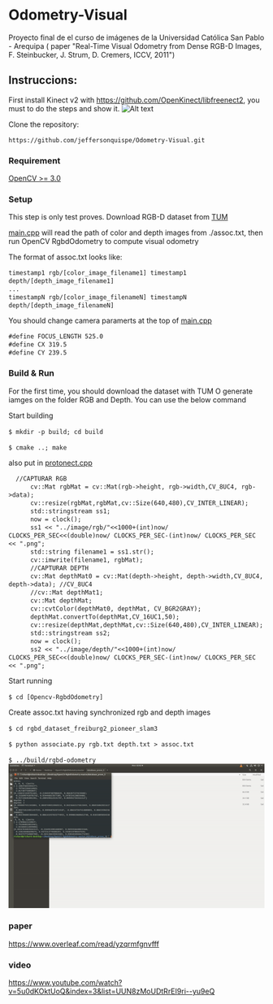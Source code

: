 # Odometry-Visual
Proyecto final de el curso de imágenes de la Universidad Católica San Pablo - Arequipa ( paper "Real-Time Visual Odometry from Dense RGB-D Images, F. Steinbucker, J. Strum, D. Cremers, ICCV, 2011") 
## Instruccions:

First install Kinect v2 with https://github.com/OpenKinect/libfreenect2, you must to do the steps and show it.
![Alt text](protonect.png?raw=true "Title")

Clone the repository:
```
https://github.com/jeffersonquispe/Odometry-Visual.git
``` 
### Requirement
[OpenCV >= 3.0](http://tzutalin.blogspot.tw/2016/01/installing-opencv-310-and-contrib-lib.html)

### Setup
This  step is only test proves.
Download RGB-D dataset from [TUM](http://vision.in.tum.de/data/datasets) 

 [main.cpp](main.cpp#L160) will read the path of color and depth images from ./assoc.txt, then run OpenCV RgbdOdometry to compute visual odometry

The format of assoc.txt looks like:
```
timestamp1 rgb/[color_image_filename1] timestamp1 depth/[depth_image_filename1]
...
timestampN rgb/[color_image_filenameN] timestampN depth/[depth_image_filenameN]
```

You should change camera paramerts at the top of [main.cpp](main.cpp#L24)
```
#define FOCUS_LENGTH 525.0
#define CX 319.5
#define CY 239.5
```

### Build & Run
For the first time, you should download the dataset with TUM O generate iamges on the folder RGB and Depth. You can use the below command


Start building

`$ mkdir -p build; cd build`

`$ cmake ..; make`

also put in [protonect.cpp](main.cpp#L374)
```
  //CAPTURAR RGB
      cv::Mat rgbMat = cv::Mat(rgb->height, rgb->width,CV_8UC4, rgb->data);
      cv::resize(rgbMat,rgbMat,cv::Size(640,480),CV_INTER_LINEAR);
      std::stringstream ss1;
      now = clock();
      ss1 << "../image/rgb/"<<1000+(int)now/ CLOCKS_PER_SEC<<(double)now/ CLOCKS_PER_SEC-(int)now/ CLOCKS_PER_SEC << ".png";
      std::string filename1 = ss1.str();
      cv::imwrite(filename1, rgbMat);
      //CAPTURAR DEPTH  
      cv::Mat depthMat0 = cv::Mat(depth->height, depth->width,CV_8UC4, depth->data); //CV_8UC4
      //cv::Mat depthMat1;
      cv::Mat depthMat;
      cv::cvtColor(depthMat0, depthMat, CV_BGR2GRAY);
      depthMat.convertTo(depthMat,CV_16UC1,50);
      cv::resize(depthMat,depthMat,cv::Size(640,480),CV_INTER_LINEAR);
      std::stringstream ss2;
      now = clock();
      ss2 << "../image/depth/"<<1000+(int)now/ CLOCKS_PER_SEC<<(double)now/ CLOCKS_PER_SEC-(int)now/ CLOCKS_PER_SEC << ".png"; 
```

Start running

`$ cd [Opencv-RgbdOdometry]`

Create assoc.txt having synchronized rgb and depth images

`$ cd rgbd_dataset_freiburg2_pioneer_slam3`

`$ python associate.py rgb.txt depth.txt > assoc.txt`

`$ ../build/rgbd-odometry`
![Alt text](odometry.gif?raw=true "Title")

### paper
https://www.overleaf.com/read/yzqrmfgnvfff
### video
https://www.youtube.com/watch?v=5u0dKOktUoQ&index=3&list=UUN8zMoUDtRrEI9ri--yu9eQ
